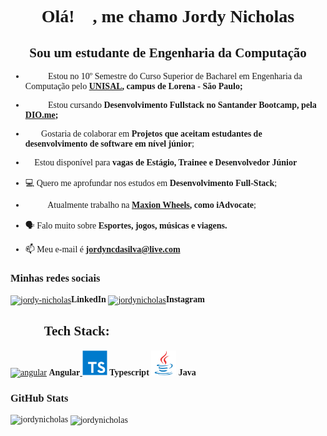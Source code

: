 <font  face = "tahoma">

<h1  align="center">Olá! 👋, me chamo Jordy Nicholas</h1>

<h2  align="center">Sou um estudante de Engenharia da Computação</h2>

  

- 🧑🏾‍🎓​ Estou no 10º Semestre do Curso Superior de Bacharel em Engenharia da Computação pelo **[UNISAL](https://unisal.br), campus de Lorena - São Paulo;**

  

- 👨🏽‍🎓​ Estou cursando **Desenvolvimento Fullstack no Santander Bootcamp, pela [DIO.me](https://web.dio.me/track/bf7abb82-1324-4074-9949-f474a1a911fe);**

  

- 🤝🏼​ Gostaria de colaborar em **Projetos que aceitam estudantes de desenvolvimento de software em nível júnior**;

  

- 💬 Estou disponível para **vagas de Estágio, Trainee e Desenvolvedor Júnior**

  

- 💻​ Quero me aprofundar nos estudos em **Desenvolvimento Full-Stack**;

  

- 🧑🏽‍🏭​ Atualmente trabalho na **[Maxion Wheels](https://www.maxionwheels.com), como iAdvocate**;

  

- 🗣️​ Falo muito sobre **Esportes, jogos, músicas e viagens.**

  

- 📫 Meu e-mail é **jordyncdasilva@live.com**

  
<h3  align="left">Minhas redes sociais</h3>

<p  align="left">

<a  href="https://linkedin.com/in/jordy-nicholas"  target="blank"><img  align="center"  src="https://raw.githubusercontent.com/rahuldkjain/github-profile-readme-generator/master/src/images/icons/Social/linked-in-alt.svg"  alt="jordy-nicholas"  height="30"  width="40"  /></a>**LinkedIn** <a  href="https://instagram.com/jordynicholas"  target="blank"><img  align="center"  src="https://raw.githubusercontent.com/rahuldkjain/github-profile-readme-generator/master/src/images/icons/Social/instagram.svg"  alt="jordynicholas"  height="30"  width="40"  /></a>**Instagram**

</p>

<h2  align="left"> 👨🏾‍💻​ Tech Stack:</h1>

<a  href="https://angular.io"  target="_blank"  rel="noreferrer"><img  src="https://angular.io/assets/images/logos/angular/angular.svg"  alt="angular"  width="40"  height="40"/></a>		**Angular**<a  href="https://www.typescriptlang.org/"  target="_blank"  rel="noreferrer">  <img  src="https://raw.githubusercontent.com/devicons/devicon/master/icons/typescript/typescript-original.svg"  alt="typescript"  width="40"  height="40"/></a>	**Typescript**	<a  href="https://www.java.com"  target="_blank"  rel="noreferrer">  <img src="https://raw.githubusercontent.com/devicons/devicon/master/icons/java/java-original.svg"  alt="java"  width="40"  height="40"/></a>  **Java**

  

<h3  align="left">GitHub Stats</h3>

<p><img  align="left"  src="https://github-readme-stats.vercel.app/api/top-langs?username=jordynicholas&show_icons=true&locale=en&layout=compact"  alt="jordynicholas"  /></p>

<p>&nbsp;<img  align="center"  src="https://github-readme-stats.vercel.app/api?username=jordynicholas&show_icons=true&locale=en"  alt="jordynicholas"  /></p>
